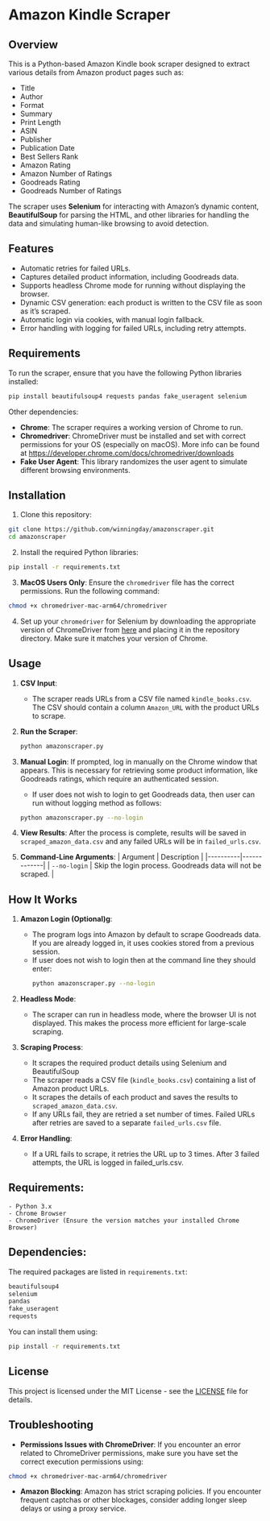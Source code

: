 # Amazon Kindle Scraper

## Overview

This is a Python-based Amazon Kindle book scraper designed to extract various details from Amazon product pages such as:
- Title
- Author
- Format
- Summary
- Print Length
- ASIN
- Publisher
- Publication Date
- Best Sellers Rank
- Amazon Rating
- Amazon Number of Ratings
- Goodreads Rating
- Goodreads Number of Ratings

The scraper uses **Selenium** for interacting with Amazon’s dynamic content, **BeautifulSoup** for parsing the HTML, and other libraries for handling the data and simulating human-like browsing to avoid detection.

## Features
- Automatic retries for failed URLs.
- Captures detailed product information, including Goodreads data.
- Supports headless Chrome mode for running without displaying the browser.
- Dynamic CSV generation: each product is written to the CSV file as soon as it’s scraped.
- Automatic login via cookies, with manual login fallback.
- Error handling with logging for failed URLs, including retry attempts.

## Requirements

To run the scraper, ensure that you have the following Python libraries installed:

```bash
pip install beautifulsoup4 requests pandas fake_useragent selenium
```

Other dependencies:
- **Chrome**: The scraper requires a working version of Chrome to run.
- **Chromedriver**: ChromeDriver must be installed and set with correct permissions for your OS (especially on macOS). More info can be found at https://developer.chrome.com/docs/chromedriver/downloads
- **Fake User Agent**: This library randomizes the user agent to simulate different browsing environments.

## Installation

1. Clone this repository:

```bash
git clone https://github.com/winningday/amazonscraper.git
cd amazonscraper
```

2. Install the required Python libraries:

```bash
pip install -r requirements.txt
```

3. **MacOS Users Only**: Ensure the `chromedriver` file has the correct permissions. Run the following command:

```bash
chmod +x chromedriver-mac-arm64/chromedriver
```

4. Set up your `chromedriver` for Selenium by downloading the appropriate version of ChromeDriver from [here](https://googlechromelabs.github.io/chrome-for-testing/) and placing it in the repository directory. Make sure it matches your version of Chrome.

## Usage

1. **CSV Input**:
    - The scraper reads URLs from a CSV file named `kindle_books.csv`. The CSV should contain a column `Amazon_URL` with the product URLs to scrape.

2. **Run the Scraper**:

    ```bash
    python amazonscraper.py
    ```

3. **Manual Login**:
   If prompted, log in manually on the Chrome window that appears. This is necessary for retrieving some product information, like Goodreads ratings, which require an authenticated session.
   - If user does not wish to login to get Goodreads data, then user can run without logging method as follows:
   ```bash
   python amazonscraper.py --no-login
   ```

4. **View Results**:
   After the process is complete, results will be saved in `scraped_amazon_data.csv` and any failed URLs will be in `failed_urls.csv`.

5. **Command-Line Arguments**:
    | Argument | Description |
    |----------|-------------|
    | `--no-login` | Skip the login process. Goodreads data will not be scraped.  |

## How It Works

1. **Amazon Login (Optional)g**: 
    - The program logs into Amazon by default to scrape Goodreads data. If you are already logged in, it uses cookies stored from a previous session.
    - If user does not wish to login then at the command line they should enter: 
        ```bash
        python amazonscraper.py --no-login
        ```

2. **Headless Mode**:
    - The scraper can run in headless mode, where the browser UI is not displayed. This makes the process more efficient for large-scale scraping.
   
3. **Scraping Process**:
    - It scrapes the required product details using Selenium and BeautifulSoup
    - The scraper reads a CSV file (`kindle_books.csv`) containing a list of Amazon product URLs.
    - It scrapes the details of each product and saves the results to `scraped_amazon_data.csv`.
    - If any URLs fail, they are retried a set number of times. Failed URLs after retries are saved to a separate `failed_urls.csv` file.

4. **Error Handling**:
    - If a URL fails to scrape, it retries the URL up to 3 times. After 3 failed attempts, the URL is logged in failed_urls.csv.

## Requirements:
    - Python 3.x
    - Chrome Browser
    - ChromeDriver (Ensure the version matches your installed Chrome Browser)

## Dependencies:
The required packages are listed in `requirements.txt`:
```bash
beautifulsoup4
selenium
pandas
fake_useragent
requests
```
You can install them using:

```bash
pip install -r requirements.txt
```
## License
This project is licensed under the MIT License - see the [LICENSE](https://github.com/winningday/amazonscraper/blob/main/LICENSE) file for details.

## Troubleshooting

- **Permissions Issues with ChromeDriver**: If you encounter an error related to ChromeDriver permissions, make sure you have set the correct execution permissions using:

```bash
chmod +x chromedriver-mac-arm64/chromedriver
```

- **Amazon Blocking**: Amazon has strict scraping policies. If you encounter frequent captchas or other blockages, consider adding longer sleep delays or using a proxy service.
